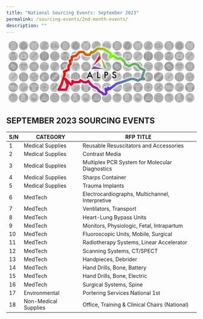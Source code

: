 ```yaml
---
title: "National Sourcing Events: September 2023"
permalink: /sourcing-events/2nd-month-events/
description: ""
---
```

![](/images/alps_sourcing_events_national_1920x640.png)

## SEPTEMBER 2023 SOURCING EVENTS

| S/N | CATEGORY | RFP TITLE |
| -------- | -------- | -------- |
|	1	|	Medical Supplies	|	Reusable Resuscitators and Accessories	|
|	2	|	Medical Supplies	|	Contrast Media	|
|	3	|	Medical Supplies	|	Multiplex PCR System for Molecular Diagnostics	|
|	4	|	Medical Supplies	|	Sharps Container	|
|	5	|	Medical Supplies	|	Trauma Implants	|
|	6	|	MedTech	|	Electrocardiographs, Multichannel, Interpretive	|
|	7	|	MedTech	|	Ventilators, Transport	|
|	8	|	MedTech |	Heart-Lung Bypass Units	|
|	9	|	MedTech	|	Monitors, Physiologic, Fetal, Intrapartum	|
|	10 |	MedTech	|	Fluoroscopic Units, Mobile, Surgical	|
|	11	|	MedTech	|	Radiotherapy Systems, Linear Accelerator	|
|	12	|	MedTech	|	Scanning Systems, CT/SPECT	|
|	13	|	MedTech	|	Handpieces, Debrider	|
|	14	|	MedTech	|	Hand Drills, Bone, Battery	|
|	15	|	MedTech	|	Hand Drills, Bone, Electric	|
|	16	|	MedTech	|	Surgical Systems, Spine	|
|	17	|	Environmental	|	Portering Services National 1st 	|
|	18	|	Non-Medical Supplies	|	Office, Training & Clinical Chairs (National)	|